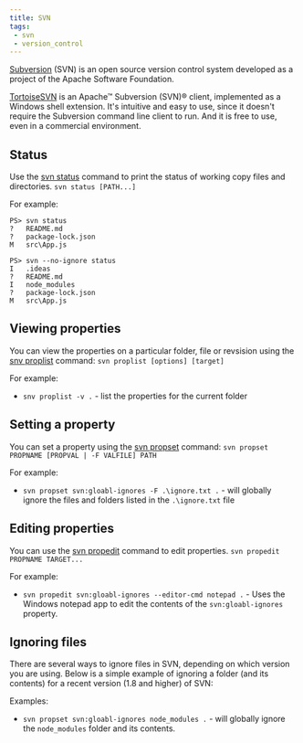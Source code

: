 ```yaml
---
title: SVN
tags:
 - svn
 - version_control
--- 
```


[Subversion](https://subversion.apache.org/) (SVN) is an open source version control system developed as a project of the Apache Software Foundation. 

[TortoiseSVN](https://tortoisesvn.net/) is an Apache™ Subversion (SVN)® client, implemented as a Windows shell extension. It's intuitive and easy to use, since it doesn't require the Subversion command line client to run. And it is free to use, even in a commercial environment.
<!--more-->
## Status
Use the [svn status](https://www.visualsvn.com/support/svnbook/ref/svn/c/status/) command to print the status of working copy files and directories.
`svn status [PATH...]`

For example:
```shell
PS> svn status
?   README.md
?   package-lock.json
M   src\App.js
```

```shell
PS> svn --no-ignore status
I   .ideas
?   README.md
I   node_modules
?   package-lock.json
M   src\App.js
```

## Viewing properties
You can view the properties on a particular folder, file or revsision using the [snv proplist](https://www.visualsvn.com/support/svnbook/ref/svn/c/proplist/) command:
`svn proplist [options] [target]`

For example:
* `snv proplist -v .` - list the properties for the current folder

## Setting a property
You can set a property using the [svn propset](https://www.visualsvn.com/support/svnbook/ref/svn/c/propset/) command:
`svn propset PROPNAME [PROPVAL | -F VALFILE] PATH`

For example:
* `svn propset svn:gloabl-ignores -F .\ignore.txt .` - will globally ignore the files and folders listed in the `.\ignore.txt` file

## Editing properties
You can use the [svn propedit](https://www.visualsvn.com/support/svnbook/ref/svn/c/propedit/) command to edit properties.
`svn propedit PROPNAME TARGET...`

For example:
* `svn propedit svn:gloabl-ignores --editor-cmd notepad .` - Uses the Windows notepad app to edit the contents of the `svn:gloabl-ignores` property.

## Ignoring files
There are several ways to ignore files in SVN, depending on which version you are using. 
Below is a simple example of ignoring a folder (and its contents) for a recent version (1.8 and higher) of SVN:

Examples:
* `svn propset svn:gloabl-ignores node_modules .` - will globally ignore the `node_modules` folder and its contents.

